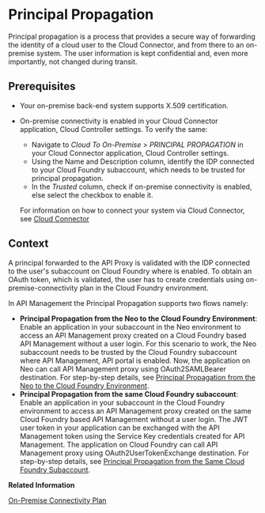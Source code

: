 <!-- loioe2f3313988b64fc48bb3d44989804c52 -->

# Principal Propagation

Principal propagation is a process that provides a secure way of forwarding the identity of a cloud user to the Cloud Connector, and from there to an on-premise system. The user information is kept confidential and, even more importantly, not changed during transit.



<a name="loioe2f3313988b64fc48bb3d44989804c52__section_q34_nzt_glb"/>

## Prerequisites

-   Your on-premise back-end system supports X.509 certification.

-   On-premise connectivity is enabled in your Cloud Connector application, Cloud Controller settings. To verify the same:

    -   Navigate to *Cloud To On-Premise* \> *PRINCIPAL PROPAGATION* in your Cloud Connector application, Cloud Controller settings.
    -   Using the Name and Description column, identify the IDP connected to your Cloud Foundry subaccount, which needs to be trusted for principal propagation.
    -   In the *Trusted* column, check if on-premise connectivity is enabled, else select the checkbox to enable it.

    For information on how to connect your system via Cloud Connector, see [Cloud Connector](https://help.sap.com/viewer/cca91383641e40ffbe03bdc78f00f681/Cloud/en-US/e6c7616abb5710148cfcf3e75d96d596.html#loioe6c7616abb5710148cfcf3e75d96d596__scenarios)




<a name="loioe2f3313988b64fc48bb3d44989804c52__section_lqv_nc5_glb"/>

## Context

A principal forwarded to the API Proxy is validated with the IDP connected to the user's subaccount on Cloud Foundry where is enabled. To obtain an OAuth token, which is validated, the user has to create credentials using on-premise-connectivity plan in the Cloud Foundry environment.



In API Management the Principal Propagation supports two flows namely:

-   **Principal Propagation from the Neo to the Cloud Foundry Environment**: Enable an application in your subaccount in the Neo environment to access an API Management proxy created on a Cloud Foundry based API Management without a user login. For this scenario to work, the Neo subaccount needs to be trusted by the Cloud Foundry subaccount where API Management, API portal is enabled. Now, the application on Neo can call API Management proxy using OAuth2SAMLBearer destination. For step-by-step details, see [Principal Propagation from the Neo to the Cloud Foundry Environment](principal-propagation-from-the-neo-to-the-cloud-foundry-environment-da0e97b.md).
-   **Principal Propagation from the same Cloud Foundry subaccount**: Enable an application in your subaccount in the Cloud Foundry environment to access an API Management proxy created on the same Cloud Foundry based API Management without a user login. The JWT user token in your application can be exchanged with the API Management token using the Service Key credentials created for API Management. The application on Cloud Foundry can call API Management proxy using OAuth2UserTokenExchange destination. For step-by-step details, see [Principal Propagation from the Same Cloud Foundry Subaccount](principal-propagation-from-the-same-cloud-foundry-subaccount-0e3d3e7.md).

**Related Information**  


[On-Premise Connectivity Plan](../APIM-Initial-Setup/on-premise-connectivity-plan-2fc7a5b.md "The On-premise connectivity plan helps in achieving principal propagation while connecting to an on-premise backend system.")

